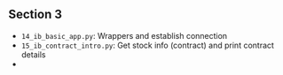 ## Section 3

- `14_ib_basic_app.py`: Wrappers and establish connection
- `15_ib_contract_intro.py`: Get stock info (contract) and print contract details
- 
